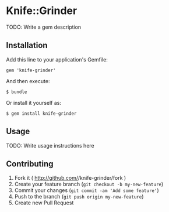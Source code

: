 # Knife::Grinder

TODO: Write a gem description

## Installation

Add this line to your application's Gemfile:

    gem 'knife-grinder'

And then execute:

    $ bundle

Or install it yourself as:

    $ gem install knife-grinder

## Usage

TODO: Write usage instructions here

## Contributing

1. Fork it ( http://github.com/<my-github-username>/knife-grinder/fork )
2. Create your feature branch (`git checkout -b my-new-feature`)
3. Commit your changes (`git commit -am 'Add some feature'`)
4. Push to the branch (`git push origin my-new-feature`)
5. Create new Pull Request
